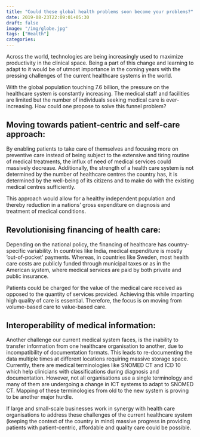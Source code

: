 ```yaml
---
title: "Could these global health problems soon become your problems?"
date: 2019-08-23T22:09:01+05:30
draft: false
image: "/img/globe.jpg"
tags: ["Health"]
categories:
---
```


Across the world, technologies are being increasingly used to maximize productivity in the clinical space. Being a part of this change and learning to adapt to it would be of utmost importance in the coming years with the pressing challenges of the current healthcare systems in the world. 

With the global population touching 7.6 billion, the pressure on the healthcare system is constantly increasing. The medical staff and facilities are limited but the number of individuals seeking medical care is ever-increasing. How could one propose to solve this funnel problem?

## Moving towards patient-centric and self-care approach:

By enabling patients to take care of themselves and focusing more on preventive care instead of being subject to the extensive and tiring routine of medical treatments, the influx of need of medical services could massively decrease. Additionally, the strength of a health care system is not determined by the number of healthcare centres the country has, it is determined by the well-being of its citizens and to make do with the existing medical centres sufficiently.

This approach would allow for a healthy independent population and thereby reduction in a nations’ gross expenditure on diagnosis and treatment of medical conditions.

## Revolutionising financing of health care:

Depending on the national policy, the financing of healthcare has country-specific variability. In countries like India, medical expenditure is mostly ‘out-of-pocket’ payments. Whereas, in countries like Sweden, most health care costs are publicly funded through municipal taxes or as in the American system, where medical services are paid by both private and public insurance.

Patients could be charged for the value of the medical care received as opposed to the quantity of services provided. Achieving this while imparting high quality of care is essential. Therefore, the focus is on moving from volume-based care to value-based care.

## Interoperability of medical information:

Another challenge our current medical system faces, is the inability to transfer information from one healthcare organisation to another, due to incompatibility of documentation formats. This leads to re-documenting the data multiple times at different locations requiring massive storage space. Currently, there are medical terminologies like SNOMED CT and ICD 10 which help clinicians with classifications during diagnosis and documentation. However, not all organisations use a single terminology and many of them are undergoing a change in ICT systems to adapt to SNOMED CT. Mapping of these terminologies from old to the new system is proving to be another major hurdle.

If large and small-scale businesses work in synergy with health care organisations to address these challenges of the current healthcare system (keeping the context of the country in mind) massive progress in providing patients with patient-centric, affordable and quality care could be possible.
